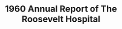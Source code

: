 ---
pid: obj10
grant_year_type: 2016 Digitization Project Grant
institution_name: Icahn School of Medicine at Mount Sinai
institution_link: https://icahn.mssm.edu/about/ait/archives/digital-collections
coll_name: Annual Reports of St. Luke's and Roosevelt Hospitals
coll_link: http://dspace.mssm.edu/handle/123456789/31007
description: 'This collection includes the Annual Reports for St. Luke''s Hospital
  (1859-1976) and the Roosevelt Hospital (1871-1978).  These two famous New York City
  medical institutions were both founded in the 19th century to serve the worthy poor
  in the City.  Both grew to include education in their missions, training both young
  doctors in their residency programs, as well as nurses in three year diploma programs.
  Many scientific and clinical innovations occurred at these institutions, but their
  primary mission was and remains service. The Annual Reports detail the stories of
  the hospitals: their needs, their supporters, the people they served, and how they
  interacted with their communities in New York City. The Reports also show the advance
  of medicine, including information about how the hospitals responded to various
  epidemics and public health crises, from 19th century cholera to 20th century drug
  addiction. '
title: '1960 Annual Report of The Roosevelt Hospital '
source: https://archive.org/details/annualreport00roos_2
permalink: "/projects/obj10/"
layout: projects_item
---